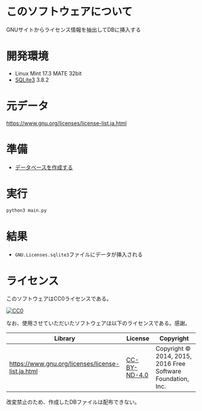 ﻿# このソフトウェアについて

GNUサイトからライセンス情報を抽出してDBに挿入する

# 開発環境

* Linux Mint 17.3 MATE 32bit
* [SQLite3](https://www.sqlite.org/index.html) 3.8.2

# 元データ

https://www.gnu.org/licenses/license-list.ja.html

# 準備

* [データベースを作成する](https://github.com/ytyaru/GNU.License.Database.Create.201703180758)

# 実行

```sh
python3 main.py
```

# 結果

* `GNU.Licenses.sqlite3`ファイルにデータが挿入される

# ライセンス #

このソフトウェアはCC0ライセンスである。

[![CC0](http://i.creativecommons.org/p/zero/1.0/88x31.png "CC0")](http://creativecommons.org/publicdomain/zero/1.0/deed.ja)

なお、使用させていただいたソフトウェアは以下のライセンスである。感謝。

Library|License|Copyright
-------|-------|---------
https://www.gnu.org/licenses/license-list.ja.html|[CC-BY-ND-4.0](https://creativecommons.org/licenses/by-nd/4.0/deed.ja)|Copyright © 2014, 2015, 2016 Free Software Foundation, Inc.

改変禁止のため、作成したDBファイルは配布できない。


